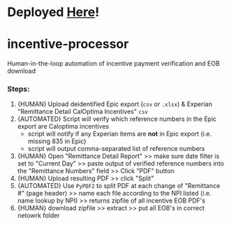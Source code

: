 # Deployed [Here](https://incentive-preprocessr.streamlit.app/)!

# incentive-processor
Human-in-the-loop automation of incentive payment verification and EOB download

### Steps:
1. {HUMAN} Upload deidentified Epic export (`csv` or `.xlsx`) & Experian "Remittance Detail CalOptima Incentives" `csv`
2. {AUTOMATED} Script will verify which reference numbers in the Epic export are Caloptima incentives
   * script will notify if any Experian items are **not** in Epic export (i.e. missing 835 in Epic)
   * script will output comma-separated list of reference numbers
3. {HUMAN} Open "Remittance Detail Report" >> make sure date filter is set to "Current Day" >> paste output of verified reference numbers into the "Remittance Numbers" field >> Click "PDF" button
4. {HUMAN} Upload resulting PDF >> click "Split"
5. {AUTOMATED} Use `PyPDF2` to split PDF at each change of "Remittance #" (page header) >> name each file according to the NPI listed (i.e. name lookup by NPI) >> returns zipfile of all incentive EOB PDF's
6. {HUMAN} download zipfile >> extract >> put all EOB's in correct netowrk folder
